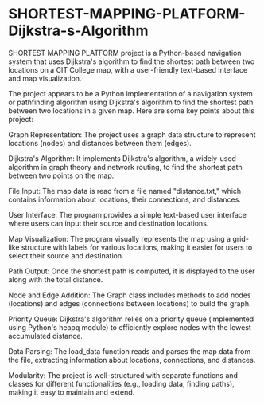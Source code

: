 # SHORTEST-MAPPING-PLATFORM-Dijkstra-s-Algorithm
SHORTEST MAPPING PLATFORM  project is a Python-based navigation system that uses Dijkstra's algorithm to find the shortest path between two locations on a CIT College map, with a user-friendly text-based interface and map visualization.

The project appears to be a Python implementation of a navigation system or pathfinding algorithm using Dijkstra's algorithm to find the shortest path between two locations in a given map. Here are some key points about this project:

Graph Representation: The project uses a graph data structure to represent locations (nodes) and distances between them (edges).

Dijkstra's Algorithm: It implements Dijkstra's algorithm, a widely-used algorithm in graph theory and network routing, to find the shortest path between two points on the map.

File Input: The map data is read from a file named "distance.txt," which contains information about locations, their connections, and distances.

User Interface: The program provides a simple text-based user interface where users can input their source and destination locations.

Map Visualization: The program visually represents the map using a grid-like structure with labels for various locations, making it easier for users to select their source and destination.

Path Output: Once the shortest path is computed, it is displayed to the user along with the total distance.

Node and Edge Addition: The Graph class includes methods to add nodes (locations) and edges (connections between locations) to build the graph.

Priority Queue: Dijkstra's algorithm relies on a priority queue (implemented using Python's heapq module) to efficiently explore nodes with the lowest accumulated distance.

Data Parsing: The load_data function reads and parses the map data from the file, extracting information about locations, connections, and distances.

Modularity: The project is well-structured with separate functions and classes for different functionalities (e.g., loading data, finding paths), making it easy to maintain and extend.

